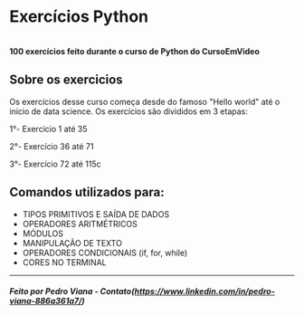 # Exercícios Python
<br><b>100 exercícios feito durante o curso de Python do CursoEmVideo</b>

##  Sobre os exercicios
 Os exercícios desse curso começa desde do famoso "Hello world" até o inicio de data science. Os exercícios são divididos em 3 etapas:
 <p> 1°- Exercício 1 até 35</p>
 <p> 2°- Exercício 36 até 71</p>
 <p> 3°- Exercício 72 até 115c</p>
 
##  Comandos utilizados para:
- TIPOS PRIMITIVOS E SAÍDA DE DADOS
- OPERADORES ARITMÉTRICOS
- MÓDULOS
- MANIPULAÇÃO DE TEXTO
- OPERADORES CONDICIONAIS (if, for, while)
- CORES NO TERMINAL

<hr>

#####  Feito por Pedro Viana - Contato(https://www.linkedin.com/in/pedro-viana-886a361a7/)
